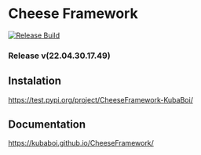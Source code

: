 # Cheese Framework

[![Release Build](https://github.com/KubaBoi/CheeseFramework/actions/workflows/realeaseDate.yml/badge.svg?branch=main)](https://github.com/KubaBoi/CheeseFramework/actions/workflows/realeaseDate.yml)

### Release v(22.04.30.17.49)

## Instalation

https://test.pypi.org/project/CheeseFramework-KubaBoi/

## Documentation

https://kubaboi.github.io/CheeseFramework/